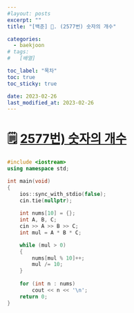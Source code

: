 ```yaml
---
#layout: posts
excerpt: ""
title: "[백준] 📂. (2577번) 숫자의 개수"

categories:
  - baekjoon
# tags:
#   [배열]

toc_label: "목차"
toc: true
toc_sticky: true

date: 2023-02-26
last_modified_at: 2023-02-26
---
```


# 🗒️ [2577번) 숫자의 개수](https://www.acmicpc.net/problem/2577)

```cpp
#include <iostream>
using namespace std;

int main(void) 
{
	ios::sync_with_stdio(false);
	cin.tie(nullptr);
	
	int nums[10] = {};
	int A, B, C;
	cin >> A >> B >> C;
	int mul = A * B * C;

	while (mul > 0)
	{
		nums[mul % 10]++;
		mul /= 10;
	}
	
	for (int n : nums)
		cout << n << '\n';
	return 0;
}
```
